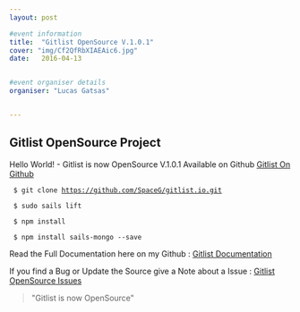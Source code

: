 ```yaml
---
layout: post

#event information
title:  "Gitlist OpenSource V.1.0.1"
cover: "img/Cf2QfRbXIAEAic6.jpg"
date:   2016-04-13


#event organiser details
organiser: "Lucas Gatsas"


---
```

<h2 class="section-heading"> Gitlist OpenSource Project </h2>


Hello World! - Gitlist is now OpenSource V.1.0.1 Available on Github 
<a href="http://www.github.com/spaceG/gitlist.io"> Gitlist On Github </a>

<code> $ git clone https://github.com/SpaceG/gitlist.io.git </code>

<code> $ sudo sails lift </code>

<code> $ npm install </code> 

<code> $ npm install sails-mongo --save  </code> 

Read the Full Documentation here on my Github : <a href="https://github.com/SpaceG/gitlist.io/blob/master/README.md"> Gitlist Documentation </a>


If you find a Bug or Update the Source give a Note about a Issue :
 <a href="https://github.com/SpaceG/gitlist.io/issues
"> Gitlist OpenSource Issues </a> 


<blockquote>
"Gitlist is now OpenSource"
</blockquote>
